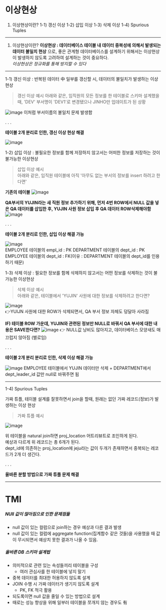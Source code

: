  # 이상현상
1. 이상현상이란?
   1-1) 갱신 이상
   1-2) 삽입 이상
   1-3) 삭제 이상
   1-4) Spurious Tuples

***
   

 1. 이상현상이란?
**이상현상 : 데이터베이스 테이블 내 데이터 중복성에 의해서 발생되는 데이터 불일치 현상** 으로,
좋은 관계형 데이터베이스를 설계하기 위해서는 이상현상이 발생하지 않도록 고려하여 설계하는 것이 중요하다.  
*이상현상은 정규화를 통해 방지할 수 있다*


***




1-1) 갱신 이상 : 반복된 데이터 中 일부를 갱신할 시, 데이터의 불일치가 발생하는 이상현상
>갱신 이상 예시
>아래와 같은, 임직원의 모든 정보를 한 테이블로 스키마 설계했을 때, 'DEV' 부서명이 'DEV1'로 변경됐으나 JINHO만 업데이트가 된 상황

![image](https://github.com/mithzinf/DB-Study/assets/124668883/aeb89c8a-dc5f-4041-a5fa-1412c68dba84)
이처럼 부서이름의 불일치 문제 발생함



.
.
.


**테이블 2개 분리로 인한, 갱신 이상 현상 해결**

![image](https://github.com/mithzinf/DB-Study/assets/124668883/e65bc131-607a-4db9-83ff-b3765693ef3e)




1-2) 삽입 이상 : 불필요한 정보를 함께 저장하지 않고서는 어떠한 정보를 저장하는 것이 불가능한 이상현상
>삽입 이상 예시  
>아래와 같은, 임직원 테이블에 아직 '아무도 없는 부서의 정보를 insert 하려고 한다면'  



**기존의 테이블**
![image](https://github.com/mithzinf/DB-Study/assets/124668883/353e2757-3f30-459c-b910-4c994102631d)  


**QA부서의 YUJIN라는 새 직원 정보 추가하기 위해, 먼저 4번 ROW에서 NULL 값을 넣은 QA 데이터를 삽입한 후, YUJIN 사원 정보 삽입 후 QA 데이터 ROW삭제해야함**
![image](https://github.com/mithzinf/DB-Study/assets/124668883/4a57873b-59ad-4e7a-bf92-8c6b81003492)   


.
.
.

**테이블 2개 분리로 인한, 삽입 이상 해결 가능**

![image](https://github.com/mithzinf/DB-Study/assets/124668883/71ce10e9-eff1-4449-90e7-793159fc607a)  
EMPLOYEE 테이블의 empl_id : PK
DEPARTMENT 테이블의 dept_id : PK
EMPLOYEE 테이블의 dept_id : FK(이유 : DEPARTMENT 테이블의 dept_id를 인용하기 때문)



1-3) 삭제 이상 : 필요한 정보를 함께 삭제하지 않고서는 어떤 정보를 삭제하는 것이 불가능한 이상현상
>삭제 이상 예시  
>아래와 같은, 테이블에서 'YUJIN' 사원에 대한 정보를 삭제하려고 한다면?


![image](https://github.com/mithzinf/DB-Study/assets/124668883/74c68b91-77fd-4c8b-9e87-4177c150610e)  
👉YUIJN 사원에 대한 ROW가 삭제되면서, QA 부서 정보 자체도 덩달아 사라짐


**IF) 테이블 ROW 가운데, YUJIN와 관련된 정보만 NULL로 바꿔서 QA 부서에 대한 내용은 SAVE한다면?**
![image](https://github.com/mithzinf/DB-Study/assets/124668883/6a47157d-dce0-4295-96e2-875ba6cf9ef2)
👉 NULL값 낭비도 많아지고, 데이터베이스 모양새도 매끄럽지 않아짐 (별로임)



.
.
.


**테이블 2개 분리 분리로 인한, 삭제 이상 해결 가능**  

![image](https://github.com/mithzinf/DB-Study/assets/124668883/b3114d18-e234-4dca-a0c3-b96aeb80b6a4)
EMPLOYEE 테이블에서 YUJIN 데이터만 삭제 + DEPARTMENT에서 dept_leader_id 값만 null로 바꿔주면 됨



***




1-4) Spurious Tuples

가짜 튜플, 테이블 설계를 잘못하면서 join을 할때, 원래는 없던 가짜 레코드(정보)가 발생하는 이상 현상  
> 가짜 튜플 예시


![image](https://github.com/mithzinf/DB-Study/assets/124668883/f6bf0ae9-3a27-41d6-8b2f-8b44d909047f)


위 테이블을 natural join하면 proj_location 어트리뷰트로 조인하게 된다.  
예상과 다르게 위 레코드는 총 6개가 된다.  
dept_id에 의존하는 proj_location에 jeju라는 값이 두개가 존재하면서 중복되는 레코드가 2개 더 생긴다.  


.
.
.


**올바른 분할 방법으로 가짜 튜플 문제 해결**



***

# TMI
##### NUll 값이 많아짐으로 인한 문제점들
- null 값이 있는 컬럼으로 join하는 경우 예상과 다른 결과 발생
- null 값이 있는 컬럼에 aggregate function(집계함수 같은 것들)을 사용했을 때 값이 무시되면서 예상치 못한 결과가 나올 수 있음.




##### 올바른 DB 스키마 설계법
- 의미적으로 관련 있는 속성들끼리 테이블을 구성
  - 여러 관심사를 한 테이블에 넣지 말기
- 중복 데이터를 최대한 허용하지 않도록 설계
- JOIN 수행 시 가짜 데이터가 생기지 않도록 설계
  - PK, FK 적극 활용
- 되도록이면 null 값을 줄일 수 있는 방법으로 설계
- 때로는 성능 향상을 위해 일부러 테이블을 쪼개지 않는 경우도 有
